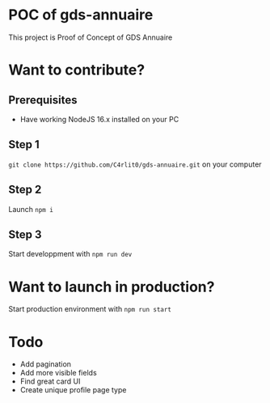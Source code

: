 # POC of gds-annuaire

This project is Proof of Concept of GDS Annuaire

# Want to contribute?

## Prerequisites

- Have working NodeJS 16.x installed on your PC

## Step 1

`git clone https://github.com/C4rlit0/gds-annuaire.git` on your computer

## Step 2

Launch `npm i`

## Step 3

Start developpment with `npm run dev`

# Want to launch in production?

Start production environment with `npm run start`

# Todo

- Add pagination
- Add more visible fields
- Find great card UI
- Create unique profile page type